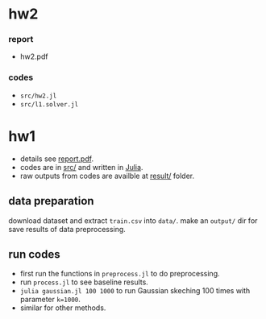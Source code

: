 # hw2

### report
* hw2.pdf

### codes
* ``src/hw2.jl``
* ``src/l1.solver.jl``

# hw1

* details see [report.pdf](report.pdf).
* codes are in [src/](src/) and written in [Julia](http://julialang.org/).
* raw outputs from codes are availble at [result/](result/) folder.

## data preparation

download dataset and extract ``train.csv`` into ``data/``.
make an ``output/`` dir for save results of data preprocessing.

## run codes

* first run the functions in ``preprocess.jl`` to do preprocessing.
* run ``process.jl`` to see baseline results.
* ``julia gaussian.jl 100 1000`` to run Gaussian skeching 100 times with parameter ``k=1000``.
* similar for other methods.
